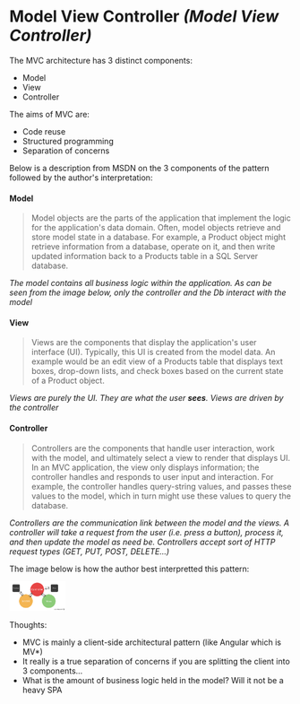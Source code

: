 # Model View Controller *(Model View Controller)*

The MVC architecture has 3 distinct components:
  - Model
  - View
  - Controller

The aims of MVC are:
  - Code reuse
  - Structured programming
  - Separation of concerns

Below is a description from MSDN on the 3 components of the pattern followed by the author's interpretation:

#### Model

> Model objects are the parts of the application that implement the logic for the application's data domain. Often, model objects retrieve and store model state in a database. For example, a Product object might retrieve information from a database, operate on it, and then write updated information back to a Products table in a SQL Server database.

*The model contains all business logic within the application. As can be seen from the image below, only the controller and the Db interact with the model*

#### View

> Views are the components that display the application's user interface (UI). Typically, this UI is created from the model data. An example would be an edit view of a Products table that displays text boxes, drop-down lists, and check boxes based on the current state of a Product object.

*Views are purely the UI. They are what the user **sees**. Views are driven by the controller*

#### Controller

> Controllers are the components that handle user interaction, work with the model, and ultimately select a view to render that displays UI. In an MVC application, the view only displays information; the controller handles and responds to user input and interaction. For example, the controller handles query-string values, and passes these values to the model, which in turn might use these values to query the database.

*Controllers are the communication link between the model and the views. A controller will take a request from the user (i.e. press a button), process it, and then update the model as need be. Controllers accept sort of HTTP request types (GET, PUT, POST, DELETE...)*


The image below is how the author best interpretted this pattern:

<img src="../assets/mvc.PNG" alt="MVC" style="width: 100px"/><br>

Thoughts:
  - MVC is mainly a client-side architectural pattern (like Angular which is MV*)
  - It really is a true separation of concerns if you are splitting the client into 3 components...
  - What is the amount of business logic held in the model? Will it not be a heavy SPA